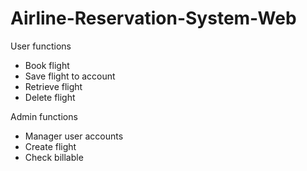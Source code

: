 # Airline-Reservation-System-Web

User functions
- Book flight
- Save flight to account
- Retrieve flight
- Delete flight

Admin functions
- Manager user accounts
- Create flight
- Check billable

